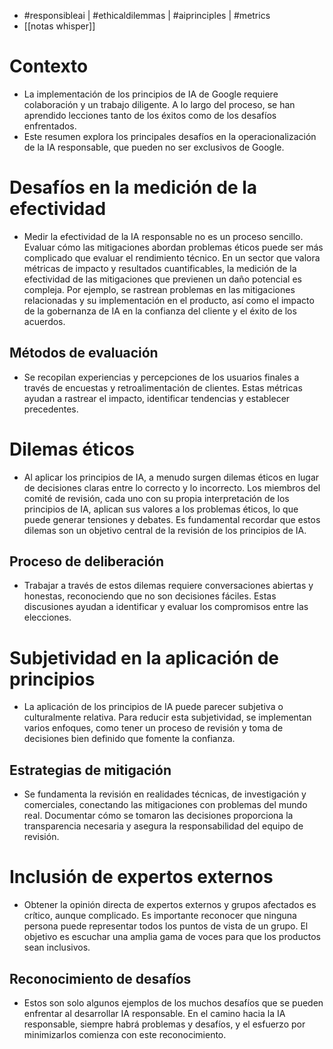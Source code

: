 - #responsibleai | #ethicaldilemmas | #aiprinciples | #metrics
- [[notas whisper]]

# Contexto
- La implementación de los principios de IA de Google requiere colaboración y un trabajo diligente. A lo largo del proceso, se han aprendido lecciones tanto de los éxitos como de los desafíos enfrentados.
- Este resumen explora los principales desafíos en la operacionalización de la IA responsable, que pueden no ser exclusivos de Google.

# Desafíos en la medición de la efectividad
- Medir la efectividad de la IA responsable no es un proceso sencillo. Evaluar cómo las mitigaciones abordan problemas éticos puede ser más complicado que evaluar el rendimiento técnico. En un sector que valora métricas de impacto y resultados cuantificables, la medición de la efectividad de las mitigaciones que previenen un daño potencial es compleja. Por ejemplo, se rastrean problemas en las mitigaciones relacionadas y su implementación en el producto, así como el impacto de la gobernanza de IA en la confianza del cliente y el éxito de los acuerdos.
## Métodos de evaluación
- Se recopilan experiencias y percepciones de los usuarios finales a través de encuestas y retroalimentación de clientes. Estas métricas ayudan a rastrear el impacto, identificar tendencias y establecer precedentes.

# Dilemas éticos
- Al aplicar los principios de IA, a menudo surgen dilemas éticos en lugar de decisiones claras entre lo correcto y lo incorrecto. Los miembros del comité de revisión, cada uno con su propia interpretación de los principios de IA, aplican sus valores a los problemas éticos, lo que puede generar tensiones y debates. Es fundamental recordar que estos dilemas son un objetivo central de la revisión de los principios de IA.
## Proceso de deliberación
- Trabajar a través de estos dilemas requiere conversaciones abiertas y honestas, reconociendo que no son decisiones fáciles. Estas discusiones ayudan a identificar y evaluar los compromisos entre las elecciones.

# Subjetividad en la aplicación de principios
- La aplicación de los principios de IA puede parecer subjetiva o culturalmente relativa. Para reducir esta subjetividad, se implementan varios enfoques, como tener un proceso de revisión y toma de decisiones bien definido que fomente la confianza.
## Estrategias de mitigación
- Se fundamenta la revisión en realidades técnicas, de investigación y comerciales, conectando las mitigaciones con problemas del mundo real. Documentar cómo se tomaron las decisiones proporciona la transparencia necesaria y asegura la responsabilidad del equipo de revisión.

# Inclusión de expertos externos
- Obtener la opinión directa de expertos externos y grupos afectados es crítico, aunque complicado. Es importante reconocer que ninguna persona puede representar todos los puntos de vista de un grupo. El objetivo es escuchar una amplia gama de voces para que los productos sean inclusivos.
## Reconocimiento de desafíos
- Estos son solo algunos ejemplos de los muchos desafíos que se pueden enfrentar al desarrollar IA responsable. En el camino hacia la IA responsable, siempre habrá problemas y desafíos, y el esfuerzo por minimizarlos comienza con este reconocimiento.